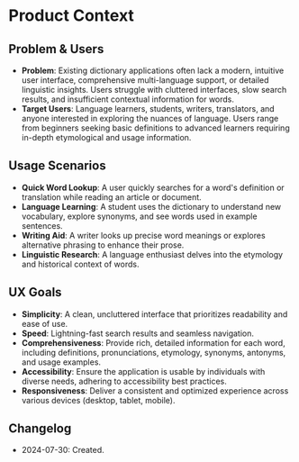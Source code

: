 # Product Context
## Problem & Users
- **Problem**: Existing dictionary applications often lack a modern, intuitive user interface, comprehensive multi-language support, or detailed linguistic insights. Users struggle with cluttered interfaces, slow search results, and insufficient contextual information for words.
- **Target Users**: Language learners, students, writers, translators, and anyone interested in exploring the nuances of language. Users range from beginners seeking basic definitions to advanced learners requiring in-depth etymological and usage information.

## Usage Scenarios
- **Quick Word Lookup**: A user quickly searches for a word's definition or translation while reading an article or document.
- **Language Learning**: A student uses the dictionary to understand new vocabulary, explore synonyms, and see words used in example sentences.
- **Writing Aid**: A writer looks up precise word meanings or explores alternative phrasing to enhance their prose.
- **Linguistic Research**: A language enthusiast delves into the etymology and historical context of words.

## UX Goals
- **Simplicity**: A clean, uncluttered interface that prioritizes readability and ease of use.
- **Speed**: Lightning-fast search results and seamless navigation.
- **Comprehensiveness**: Provide rich, detailed information for each word, including definitions, pronunciations, etymology, synonyms, antonyms, and usage examples.
- **Accessibility**: Ensure the application is usable by individuals with diverse needs, adhering to accessibility best practices.
- **Responsiveness**: Deliver a consistent and optimized experience across various devices (desktop, tablet, mobile).

## Changelog
- 2024-07-30: Created.